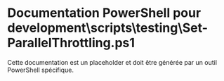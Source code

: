 # Documentation PowerShell pour development\scripts\testing\Set-ParallelThrottling.ps1

Cette documentation est un placeholder et doit être générée par un outil PowerShell spécifique.
